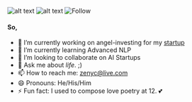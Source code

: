 ![alt text](https://github.com/zenyc/zenyc/blob/master/hithere.gif "hi")
![alt text](https://github.com/zenyc/zenyc/blob/master/typing.gif "hi")
![Follow](https://img.shields.io/github/followers/zenyc?label=Follow&style=social)

#### So,

- 🔭 I’m currently working on angel-investing for my [startup](http://visionary.ml)
- 🌱 I’m currently learning Advanced NLP
- 👯 I’m looking to collaborate on AI Startups
- 💬 Ask me about _life_. ;)
- 📫 How to reach me: zenyc@live.com
- 😄 Pronouns: He/His/Him
- ⚡ Fun fact: I used to compose love poetry at 12. 💕
